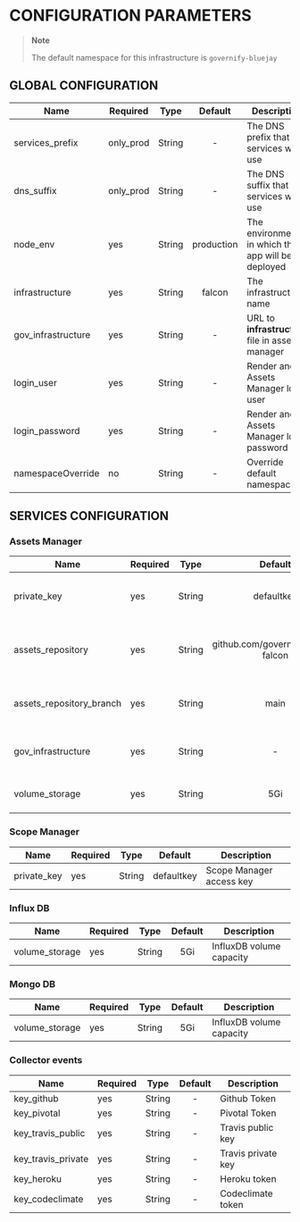 
# CONFIGURATION PARAMETERS

> **Note**
>
> The default namespace for this infrastructure is `governify-bluejay`

## GLOBAL CONFIGURATION

| **Name**           	| **Required** 	| **Type** 	| **Default** 	| **Description**                                   	|
|--------------------	|--------------	|----------	|:-----------:	|---------------------------------------------------	|
| services_prefix    	| only_prod    	| String   	| -           	| The DNS prefix that services will use             	|
| dns_suffix         	| only_prod    	| String   	| -           	| The DNS suffix that services will use             	|
| node_env           	| yes          	| String   	|  production 	| The environment in which the app will be deployed 	|
| infrastructure     	| yes          	| String   	|    falcon   	| The infrastructure name                           	|
| gov_infrastructure 	| yes          	| String   	| -           	| URL to **infrastructure** file in assets-manager  	|
| login_user         	| yes          	| String   	| -           	| Render and Assets Manager login user              	|
| login_password     	| yes          	| String   	| -           	| Render and Assets Manager login password          	|
| namespaceOverride    	| no          	| String   	| -           	| Override default namespace                          	|

## SERVICES CONFIGURATION

### Assets Manager

| **Name**                 	| **Required** 	| **Type** 	|             **Default**            	| **Description**                                  	|
|--------------------------	|--------------	|----------	|:----------------------------------:	|--------------------------------------------------	|
| private_key              	| yes          	| String   	| defaultkey                         	| Assets Manager key for private directory         	|
| assets_repository        	| yes          	| String   	| github.com/governify/assets-falcon 	| Repository that will be cloned by Assets Manager 	|
| assets_repository_branch 	| yes          	| String   	| main                               	| Repository branch that will be cloned            	|
| gov_infrastructure       	| yes          	| String   	| -                                  	| Assets local path to infrastructure file         	|
| volume_storage       	| yes          	| String   	| 5Gi                                  	| Assets volume capacity          	|

### Scope Manager

| **Name**                 	| **Required** 	| **Type** 	|             **Default**            	| **Description**                                  	|
|--------------------------	|--------------	|----------	|:----------------------------------:	|--------------------------------------------------	|
| private_key              	| yes          	| String   	| defaultkey                         	| Scope Manager access key         	|


### Influx DB

| **Name**                 	| **Required** 	| **Type** 	|             **Default**            	| **Description**                                  	|
|--------------------------	|--------------	|----------	|:----------------------------------:	|--------------------------------------------------	|
| volume_storage       	| yes          	| String   	| 5Gi                                  	| InfluxDB volume capacity          	|

### Mongo DB

| **Name**                 	| **Required** 	| **Type** 	|             **Default**            	| **Description**                                  	|
|--------------------------	|--------------	|----------	|:----------------------------------:	|--------------------------------------------------	|
| volume_storage       	| yes          	| String   	| 5Gi                                  	| InfluxDB volume capacity          	|

### Collector events

| **Name**                 	| **Required** 	| **Type** 	|             **Default**            	| **Description**                                  	|
|--------------------------	|--------------	|----------	|:----------------------------------:	|--------------------------------------------------	|
| key_github              	| yes          	| String   	| -                         	| Github Token|
| key_pivotal              	| yes          	| String   	| -                         	| Pivotal Token|
| key_travis_public         | yes           | String   	| -                        | Travis public key|
| key_travis_private        | yes           | String   	| -                        | Travis private key|
| key_heroku                | yes           | String   	| -                        | Heroku token|
| key_codeclimate           | yes           | String   	| -                        | Codeclimate token|
